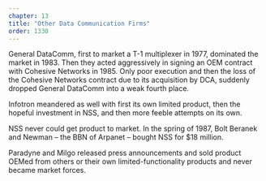 ```yaml
---
chapter: 13
title: "Other Data Communication Firms"
order: 1330
---
```


General DataComm, first to market a T-1 multiplexer in 1977, dominated the market in 1983. Then they acted aggressively in signing an OEM contract with Cohesive Networks in 1985. Only poor execution and then the loss of the Cohesive Networks contract due to its acquisition by DCA, suddenly dropped General DataComm into a weak fourth place.

Infotron meandered as well with first its own limited product, then the hopeful investment in NSS, and then more feeble attempts on its own.

NSS never could get product to market. In the spring of 1987, Bolt Beranek and Newman – the BBN of Arpanet – bought NSS for $18 million.

Paradyne and Milgo released press announcements and sold product OEMed from others or their own limited-functionality products and never became market forces.
